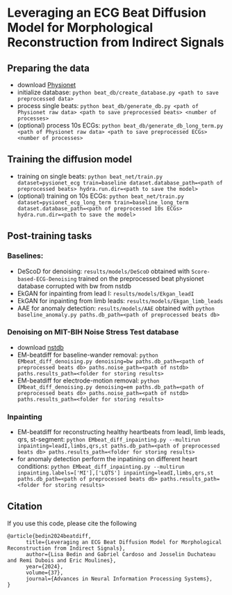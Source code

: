 # Leveraging an ECG Beat Diffusion Model for Morphological Reconstruction from Indirect Signals

## Preparing the data
* download [Physionet](https://physionet.org/content/challenge-2021/1.0.3/)
* initialize database: ```python beat_db/create_database.py <path to save preprocessed data>```
* process single beats: ```python beat_db/generate_db.py <path of Physionet raw data> <path to save preprocessed beats> <number of processes>```
* (optional) process 10s ECGs: ```python beat_db/generate_db_long_term.py <path of Physionet raw data> <path to save preprocessed ECGs> <number of processes>```

## Training the diffusion model
* training on single beats:
```python beat_net/train.py dataset=pysionet_ecg train=baseline dataset.database_path=<path of preprocessed beats> hydra.run.dir=<path to save the model>```
* (optional) training on 10s ECGs:
```python beat_net/train.py dataset=pysionet_ecg_long_term train=baseline_long_term dataset.database_path=<path of preprocessed 10s ECGs> hydra.run.dir=<path to save the model>```

## Post-training tasks
### Baselines:
* DeScoD for denoising: ```results/models/DeScoD``` obtained with ```Score-based-ECG-Denoising``` trained on the preprocessed beat physionet database corrupted with bw from nstdb
* EkGAN for inpainting from lead I: ```results/models/Ekgan_leadI```
* EkGAN for inpainting from limb leads: ```results/models/Ekgan_limb_leads```
* AAE for anomaly detection: ```results/models/AAE``` obtained with ```python baseline_anomaly.py paths.db_path=<path of preprocessed beats db>```

### Denoising on MIT-BIH Noise Stress Test database
* download [nstdb](https://physionet.org/content/nstdb/1.0.0/)
* EM-beatdiff for baseline-wander removal: ```python EMbeat_diff_denoising.py denoising=bw paths.db_path=<path of preprocessed beats db> paths.noise_path=<path of nstdb> paths.results_path=<folder for storing results>```
* EM-beatdiff for electrode-motion removal: ```python EMbeat_diff_denoising.py denoising=em paths.db_path=<path of preprocessed beats db> paths.noise_path=<path of nstdb> paths.results_path=<folder for storing results>```

### Inpainting
* EM-beatdiff for reconstructing healthy heartbeats from leadI, limb leads, qrs, st-segment: ```python EMbeat_diff_inpainting.py --multirun inpainting=leadI,limbs,qrs,st paths.db_path=<path of preprocessed beats db> paths.results_path=<folder for storing results>```
* for anomaly detection perform the inpatining on different heart conditions: ```python EMbeat_diff_inpainting.py --multirun inpainting.labels=['MI'],['LQTS'] inpainting=leadI,limbs,qrs,st paths.db_path=<path of preprocessed beats db> paths.results_path=<folder for storing results>```

## Citation
If you use this code, please cite the following
```
@article{bedin2024beatdiff,
      title={Leveraging an ECG Beat Diffusion Model for Morphological Reconstruction from Indirect Signals}, 
      author={Lisa Bedin and Gabriel Cardoso and Josselin Duchateau and Remi Dubois and Eric Moulines},
      year={2024},
      volume={37},
      journal={Advances in Neural Information Processing Systems},
}
```
